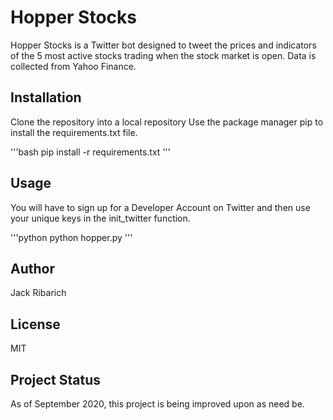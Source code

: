# Hopper Stocks

Hopper Stocks is a Twitter bot designed to tweet
the prices and indicators of the 5 most active
stocks trading when the stock market is open. Data
is collected from Yahoo Finance. 

## Installation

Clone the repository into a local repository
Use the package manager pip to install the
requirements.txt file. 

'''bash
pip install -r requirements.txt
'''

## Usage

You will have to sign up for a Developer
Account on Twitter and then use your unique keys
in the init\_twitter function. 

'''python
python hopper.py
'''

## Author

Jack Ribarich

## License

MIT

## Project Status

As of September 2020, this project is being
improved upon as need be.
